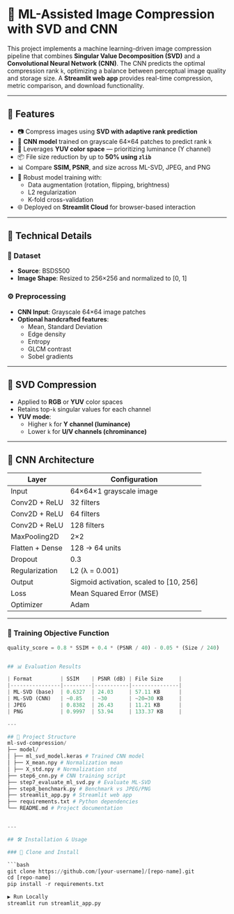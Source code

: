 # 🧠 ML-Assisted Image Compression with SVD and CNN

This project implements a machine learning-driven image compression pipeline that combines **Singular Value Decomposition (SVD)** and a **Convolutional Neural Network (CNN)**. The CNN predicts the optimal compression rank `k`, optimizing a balance between perceptual image quality and storage size. A **Streamlit web app** provides real-time compression, metric comparison, and download functionality.

---

## 🚀 Features

- 📷 Compress images using **SVD with adaptive rank prediction**
- 🤖 **CNN model** trained on grayscale 64×64 patches to predict rank `k`
- 🌈 Leverages **YUV color space** — prioritizing luminance (Y channel)
- 📦 File size reduction by up to **50% using `zlib`**
- 📊 Compare **SSIM, PSNR**, and size across ML-SVD, JPEG, and PNG
- 🧪 Robust model training with:
  - Data augmentation (rotation, flipping, brightness)
  - L2 regularization
  - K-fold cross-validation
- 🌐 Deployed on **Streamlit Cloud** for browser-based interaction

---

## 🧠 Technical Details

### 📁 Dataset

- **Source**: BSDS500
- **Image Shape**: Resized to 256×256 and normalized to [0, 1]

### ⚙️ Preprocessing

- **CNN Input**: Grayscale 64×64 image patches
- **Optional handcrafted features**:
  - Mean, Standard Deviation
  - Edge density
  - Entropy
  - GLCM contrast
  - Sobel gradients

---

## 🧮 SVD Compression

- Applied to **RGB** or **YUV** color spaces
- Retains top-`k` singular values for each channel
- **YUV mode**:
  - Higher `k` for **Y channel (luminance)**
  - Lower `k` for **U/V channels (chrominance)**

---

## 🧱 CNN Architecture

| Layer            | Configuration                        |
|------------------|--------------------------------------|
| Input            | 64×64×1 grayscale image              |
| Conv2D + ReLU    | 32 filters                           |
| Conv2D + ReLU    | 64 filters                           |
| Conv2D + ReLU    | 128 filters                          |
| MaxPooling2D     | 2×2                                  |
| Flatten + Dense  | 128 → 64 units                       |
| Dropout          | 0.3                                  |
| Regularization   | L2 (λ = 0.001)                       |
| Output           | Sigmoid activation, scaled to [10, 256] |
| Loss             | Mean Squared Error (MSE)             |
| Optimizer        | Adam                                 |

---

### 🧪 Training Objective Function

```python
quality_score = 0.8 * SSIM + 0.4 * (PSNR / 40) - 0.05 * (Size / 240)


## 📊 Evaluation Results

| Format         | SSIM    | PSNR (dB) | File Size     |
|----------------|---------|-----------|---------------|
| ML-SVD (base)  | 0.6327  | 24.03     | 57.11 KB      |
| ML-SVD (CNN)   | ~0.85   | ~30       | ~20–30 KB     |
| JPEG           | 0.8382  | 26.43     | 11.21 KB      |
| PNG            | 0.9997  | 53.94     | 133.37 KB     |

---

## 📁 Project Structure
ml-svd-compression/
├── model/
│ ├── ml_svd_model.keras # Trained CNN model
│ ├── X_mean.npy # Normalization mean
│ ├── X_std.npy # Normalization std
├── step6_cnn.py # CNN training script
├── step7_evaluate_ml_svd.py # Evaluate ML-SVD
├── step8_benchmark.py # Benchmark vs JPEG/PNG
├── streamlit_app.py # Streamlit web app
├── requirements.txt # Python dependencies
└── README.md # Project documentation


---

## 🛠 Installation & Usage

### 🔧 Clone and Install

```bash
git clone https://github.com/[your-username]/[repo-name].git
cd [repo-name]
pip install -r requirements.txt

▶️ Run Locally
streamlit run streamlit_app.py

